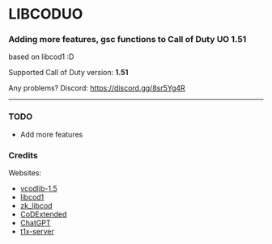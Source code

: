 # LIBCODUO
### Adding more features, gsc functions to Call of Duty UO 1.51
based on libcod1 :D

Supported Call of Duty version: **1.51**

Any problems? Discord: https://discord.gg/8sr5Yg4R
___

### TODO
- Add more features

### Credits

Websites:

- [vcodlib-1.5](https://github.com/SADMANGaming/vcodlib-1.5)
- [libcod1](https://github.com/cod1dev/libcod1/)
- [zk_libcod](https://github.com/ibuddieat/zk_libcod/)
- [CoDExtended](https://github.com/xtnded/codextended/)
- [ChatGPT](https://chat.openai.com/)
- [t1x-server](https://github.com/Wolf-Pack-Clan/t1x-server/)

